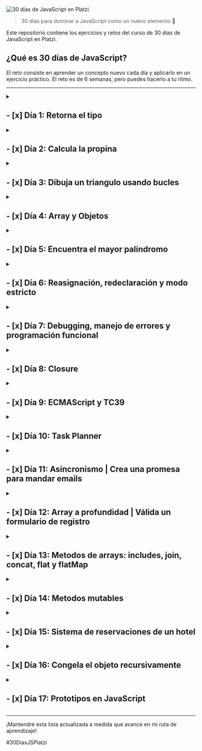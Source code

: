![30 días de JavaScript en Platzi](https://imgur.com/ai5UKPB.png)

> 30 días para dominar a JavaScript como un nuevo elemento 🚀

Este repositorio contiene los ejercicios y retos del curso de 30 días de JavaScript en Platzi.


## ¿Qué es 30 días de JavaScript?
El reto consiste en aprender un concepto nuevo cada día y aplicarlo en un ejercicio práctico. El reto es de 6 semanas, pero puedes hacerlo a tu ritmo.

***

<details>
<summary>

## - [x] Día 1: Retorna el tipo
</summary>

En este desafío encontrarás una función llamada solution que recibe un parámetro llamado valor. Debes encontrar el tipo de dato del parámetro valor y retornarlo desde la función solution.

Recuerda que el parámetro valor será distinto por cada distinta forma en que ejecutemos la función solution.

Por ejemplo:

Dados los siguientes llamados a la función solution:

```js
solution(1)
solution("Dieguillo")
solution(true)
```

Debes obtener los siguientes resultados:

```js
"number"
"string"
"boolean"
```

### Solución
```js
export function solution(valor) {
    return typeof valor;
}
```
</details>

<details>
<summary>

## - [x] Día 2: Calcula la propina
</summary>
En este desafío tendrás que calcular la propina que deben dejar los clientes de un restaurante en función de su consumo.

Recibirás 2 parámetros:

billAmount: El costo total de lo que hayan consumido.
tipPercentage: El porcentaje de propina que deban dejar.
Ambos valores serán de tipo Number.
Los valores serán siempre positivos incluyendo el 0.
deberá devolver el valor de la propina como un número.
Tendrás inputs y outputs como los siguientes 👇

Ejemplo 1:

```js
Input: calculateTip(100, 10);
Output: 10;
```

Ejemplo 2:

```js	
Input: calculateTip(1524.33, 25);
Output: 381.0825;
```

### Solución
```js
export function calculateTip(billAmount, tipPercentage) {
    return billAmount * (tipPercentage / 100);
}
```
</details>


<details>
<summary>

## - [x] Día 3: Dibuja un triangulo usando bucles
</summary>

En este desafío, debes dibujar un triángulo isósceles usando bucles.

Recibirás dos parámetros: size y character, que definen el tamaño y el carácter con el que se debe construir el triángulo, respectivamente. Además, el triángulo debe estar alineado a la derecha, lo que significa que la columna más derecha del triángulo debe estar en el borde derecho de la consola.

Recuerda que para hacer el salto de línea debes usar "\n", no olvides removerla de la última parte.

Tendrás inputs y outputs como los siguientes 👇

Ejemplo 1:

```js
Input: printTriangle(5, "*")
Output:
    *
   **
  ***
 ****
*****
```

Ejemplo 2:

```js
Input: printTriangle(6, "$")
Output:
     $
    $$
   $$$
  $$$$
 $$$$$
$$$$$$
```

### Solución
```js
export function printTriangle(size, character) {
  let output = '';
  for (let i = 1; i <= size ; i++) {
    if(i == size) {
      output += ' '.repeat(size - i) + character.repeat(i);
    } else {
      output += ' '.repeat(size - i) + character.repeat(i) + '\n';
    }
  }
  return output;
}
```
</details>

<details>
<summary>

## - [x] Día 4: Array y Objetos 
</summary>
    <details>
    <summary>

### Encuentra a los gatitos más famosos
</summary>

En este desafío, debes encontrar al gatito más famoso con base en su número de seguidores.

Recibirás un array de objetos que incluirán las siguientes propiedades:

name: nombre del gatito.
followers: un array de números, donde cada uno representa los seguidores de cada red social.
Tu tarea es devolver un array con los nombres de los gatos que tienen solo el mayor número de seguidores. Si hay dos o más gatos con el mismo número máximo de seguidores, deberás incluirlos en el array de resultado, manteniendo el orden en el que aparecen en el array de entrada.

Tendrás inputs y outputs como los siguientes 👇

Ejemplo 1:

```js
Input: findFamousCats([
  {
    name: "Luna",
    followers: [500, 200, 300]
  },
  {
    name: "Michi",
    followers: [100, 300]
  },
])

Output: ["Luna"]
```

Ejemplo 2:

```js
Input: findFamousCats([
  {
    name: "Mimi",
    followers: [320, 120, 70]
  },
  {
    name: "Milo",
    followers: [400, 300, 100, 200]
  },
  {
    name: "Gizmo",
    followers: [250, 750]
  }
])

Output: ["Milo", "Gizmo"]
```

### Solución
```js
 // Esta función recibe un arreglo de objetos 'cats' que contienen información sobre gatos en una red social
export function findFamousCats(cats) {
  // Inicializa el número máximo de seguidores a 0 y un arreglo vacío para guardar los nombres de los gatos famosos
  let maxFollowers = 0;
  let famousCats = [];
  // Itera sobre todos los gatos en el arreglo 'cats'
  for (let i = 0; i < cats.length; i++) {
    // Suma todos los seguidores del gato actual
    let followers = cats[i].followers.reduce((a, b) => a + b, 0);
    // Si el número de seguidores del gato actual es mayor al número máximo de seguidores, actualiza la información del gato famoso
    if(followers > maxFollowers) {
      maxFollowers = followers;
      famousCats = [cats[i].name];
    // Si el número de seguidores es igual al número máximo, agrega el nombre del gato actual al arreglo de gatos famosos
    } else if(followers == maxFollowers) {
      famousCats.push(cats[i].name);
    }
  }
  // Retorna el arreglo de nombres de gatos famosos
  return famousCats;
}

```
</details>
<details>
<summary>

### Obtén el promedio de los estudiantes
</summary>

En este desafío, deberás calcular el promedio general de una clase, así como el promedio individual de cada estudiante.

Para ello, se te proporcionará un array de objetos, cada uno de los cuales representará a un estudiante y tendrá las siguientes propiedades:

name: El nombre del estudiante
grades: Las notas de cada materia del estudiante
A partir de esta información, debes retornar un nuevo objeto que tenga la propiedad classAverage con el promedio de la clase y un array de students con los estudiantes y sus promedios individuales.

Es importante mencionar que los promedios deben ser calculados con precisión y se deben redondear a dos decimales para que los test pasen sin problema alguno. Puedes usar el método toFixed() el cual se usa de la siguiente manera 👇

```js
const number = 100.32433;
number.toFixed(2); // "100.32"
```

👀 Ten en cuenta que este método regresa el número como un string y se espera que sea de tipo numérico.

Ejemplo:

```js
Input: getStudentAverage([
  {
    name: "Pedro",
    grades: [90, 87, 88, 90],
  },
  {
    name: "Jose",
    grades: [99, 71, 88, 96],
  },
  {
    name: "Maria",
    grades: [92, 81, 80, 96],
  },
])
```

```js
Output: {
  classAverage: 88.17,
  students: [
    {
      name: "Pedro",
      average: 88.75
    },
    {
      name: "Jose",
      average: 88.5
    },
    {
      name: "Maria",
      average: 87.25
    }
  ]
}
```

### Solución
```js
// Esta función recibe un arreglo de objetos 'students' que contienen información sobre estudiantes y sus calificaciones
export function getStudentAverage(students) {
  // Crea un objeto 'topic' que almacenará información sobre la clase
  let topic = {
    classAverage: 0,
    students: []
  }
  
  // Itera sobre cada objeto en el arreglo 'students' y calcula el promedio de sus calificaciones
  topic.students = students.map(student => {
    let averageS = student.grades.reduce((acu, val) => acu + val) / student.grades.length;
    // Crea un objeto 'studentF' que contiene el nombre del estudiante y su promedio redondeado a 2 decimales
    let studentF = {
      name: student.name,
      average: averageS.toFixed(2)*1
    }
    return studentF;
  })
  
  // Calcula el promedio de toda la clase
  topic.classAverage = topic.students.reduce((acu, student) => {
    return acu + student.average;
  }, 0)
  
  topic.classAverage = (topic.classAverage / topic.students.length).toFixed(2)*1;
  
  // Retorna el objeto 'topic' con la información sobre la clase
  return topic;
}

```

</details>
</details>

<details>
<summary>

## - [x] Día 5: Encuentra el mayor palíndromo
</summary>
En este desafío, debes crear una función que encuentre el palíndromo más largo en una lista de palabras.

Recibirás un único parámetro: un array de palabras. Si no hay ningún palíndromo en la lista, la función debe devolver null. Si hay más de un palíndromo con la misma longitud máxima, debes devolver el primer palíndromo encontrado en la lista.

Un palíndromo es una palabra que se puede leer de la misma manera tanto hacia adelante como hacia atrás.

Ejemplo 1:

```js
Input: findLargestPalindrome(["racecar", "level", "world", "hello"])

Output: "racecar"
```

Ejemplo 2:

```js
Input: findLargestPalindrome(["Platzi", "javascript", "html", "css"])

Output: null
```

### Solución
```js
// Esta función recibe un arreglo de palabras 'words' y retorna el palíndromo más largo
export function findLargestPalindrome(words) {
  // Inicializa un arreglo vacío para guardar los palíndromos
  let palindromes = [];
  // Itera sobre cada palabra en el arreglo 'words'
  for (let i = 0; i < words.length; i++) {
    // Inicializa un arreglo vacío para guardar las letras de la palabra actual
    let letters = [];
    // Itera sobre cada letra de la palabra actual
    for (let j = 0; j < words[i].length; j++) {
      // Agrega la letra actual al arreglo 'letters'
      letters.push(words[i][j]);
    }
    // Invierte el orden de las letras en el arreglo 'letters'
    letters = letters.reverse();
    // Une las letras del arreglo 'letters' en una sola palabra
    let word = letters.join("");
    // Si la palabra actual es igual a la palabra invertida, agrega la palabra actual al arreglo de palíndromos
    if (words[i] == word) {
      palindromes.push(words[i]);
    }
  }
  // Si no hay palíndromos en el arreglo 'palindromes', retorna null
  if (palindromes.length == 0) {
    return null;
  }
  // Inicializa el palíndromo más largo con el primer palíndromo en el arreglo 'palindromes'
  let largestPalindrome = palindromes[0];
  // Itera sobre cada palabra en el arreglo 'palindromes'
  for (let i = 0; i < palindromes.length; i++) {
    // Si la palabra actual es más larga que el palíndromo más largo, actualiza el palíndromo más largo
    if (palindromes[i].length > largestPalindrome.length) {
      largestPalindrome = palindromes[i];
    }
  }
  // Retorna el palíndromo más largo
  return largestPalindrome;
}
```

</details>

<details>
<summary>

## - [x] Día 6: Reasignación, redeclaración y modo estricto
</summary>

### Reasignación

En JavaScript, las variables pueden ser reasignadas. Esto significa que podemos cambiar el valor de una variable después de que se haya creado.

```js
let name = "Pedro";
name = "Juan";
```

### Redefinición

En JavaScript, las variables pueden ser redefinidas. Esto significa que podemos crear una variable con el mismo nombre después de que se haya creado.

```js
let name = "Pedro";
let name = "Juan";
```

### Modo estricto

El modo estricto es una forma de escribir JavaScript que nos ayuda a evitar errores comunes. Para activar el modo estricto, debemos escribir la siguiente línea al inicio de nuestro código:

```js
"use strict";
```

</details>

<details>
<summary>

## - [x] Día 7: Debugging, manejo de errores y programación funcional
</summary>

### Debugging

El debugging es el proceso de encontrar y solucionar errores en nuestro código. Para hacer debugging, podemos usar la herramienta de debugging de nuestro navegador. En Chrome, podemos abrir la herramienta de debugging presionando F12 o haciendo click en el ícono de debugging en la barra de herramientas.

### Manejo de errores

En JavaScript, podemos manejar errores usando la sentencia try...catch. La sentencia try...catch nos permite ejecutar un bloque de código y atrapar cualquier error que ocurra en ese bloque.

```js
try {
  // Código que puede generar un error
} catch (error) {
  // Código que se ejecuta si ocurre un error
}
```

### Programación funcional

La programación funcional es un paradigma de programación que nos permite escribir código más legible y mantenible. En la programación funcional, las funciones son tratadas como valores. Esto significa que podemos pasar funciones como parámetros y retornar funciones desde otras funciones.

```js
// Esta función recibe una función 'callback' y un número 'number'
function doSomething(callback, number) {
  // Ejecuta la función 'callback' y le pasa el número 'number'
  callback(number);
}

// Esta función recibe un número 'number' y lo imprime en la consola
function printNumber(number) {
  console.log(number);
}

// Ejecuta la función 'doSomething' y le pasa la función 'printNumber' y el número 5
doSomething(printNumber, 5);
```

</details>

<details>
<summary>

## - [x] Día 8: Closure
</summary>

<details>
<summary>

### Reto 1: Calculadora con closures
</summary>

En este desafío tendrás que crear una calculadora mediante el uso de closures.

La calculadora debe contar con los siguientes métodos:

add: recibe un número, lo suma al total y devuelve el resultado
subtract: recibe un número, lo resta al total y devuelve el resultado
multiply: recibe un número, lo multiplica al total y devuelve el resultado
divide: recibe un número, lo divide al total y devuelve el resultado
clear: reinicia el total a 0 y devuelve el resultado
getTotal: devuelve el total actual.

Ejemplo 1:
```js
Input:
const calculator = createCalculator()
calculator.add(10)

Output: 10
```

Ejemplo 2:
```js
const calculator = createCalculator()
calculator.add(10)
calculator.subtract(-10)

Output: 20
```

Ejemplo 3:
```js
const calculator = createCalculator()
calculator.add(10)
calculator.subtract(-10)
calculator.clear()

Output: 0
```

### Solución
```js
// Esta función crea una calculadora
export function createCalculator() {
  // Inicializa el total en 0
  let total = 0;
  // Retorna un objeto con los métodos de la calculadora
  return {
    // Este método recibe un número 'num' y lo suma al total
    add(num) {
      total += num;
      return total;
    },
    // Este método recibe un número 'num' y lo resta al total
    subtract(num) {
      total -= num;
      return total;
    },
    // Este método recibe un número 'num' y lo multiplica al total
    multiply(num) {
      total *= num;
      return total;
    },
    // Este método recibe un número 'num' y lo divide al total
    divide(num) {
      total /= num;
      return total;
    },
    // Este método reinicia el total a 0
    clear() {
      total = 0;
      return total;
    },
    // Este método retorna el total actual
    getTotal() {
      return total;
    }
  }
}
```
</details>

<details>
<summary>

### Reto 2: Crea tu propio método map
</summary>

En este desafío debes desarrollar una implementación personalizada del método map utilizando funciones de orden superior.

Recibirás como parámetros un array y una función (func). El array contendrá un conjunto de elementos (números, objetos, strings, etc.) y la función se utilizará para aplicar una acción sobre cada elemento del array. Tu objetivo es devolver un nuevo array con los resultados de la función tal y como lo haría el método map.

Ejemplo 1:
```js
Input: myMap([1,2,3,4], (num) => num * 2)

Output: [2,4,6,8]
```

Ejemplo 2:
```js
Input: myMap([
  {name: "michi", age: 2},
  {name: "firulais", age: 6}],
  (pet) => pet.name)

Output: ["michi", "firulais"]
```

### Solución
```js
// Esta función recibe un arreglo 'arr' y una función 'func' y retorna un nuevo arreglo con los resultados de la función 'func'
export function myMap(arr, func) {
  // Inicializa un arreglo vacío para guardar los resultados de la función 'func'
  let results = [];
  // Itera sobre cada elemento en el arreglo 'arr'
  for (let i = 0; i < arr.length; i++) {
    // Aplica la función 'func' al elemento actual y agrega el resultado al arreglo 'results'
    results.push(func(arr[i]));
  }
  // Retorna el arreglo 'results'
  return results;
}
```
</details>

</details>

<details>
<summary>

## - [x] Día 9: ECMAScript y TC39
</summary>

### ECMAScript

Es el estándar subyacente para JavaScript y define las reglas y las características básicas del lenguaje. Cada versión de ECMAScript agrega nuevas características y mejoras al lenguaje, y es ampliamente compatible con los navegadores web y otros entornos de ejecución.

### TC39

es el comité técnico de ECMAScript, el estándar de javascript. Este comité está compuesto por expertos en el lenguaje y es responsable de su evolución y mantenimiento.

La labor de TC39 se divide en varias etapas, las cuales son las siguientes:

Stage 0: Strawman. Esta etapa es la primera en la que se propone una nueva característica. En esta etapa, la idea es muy vaga y no se ha definido aún cómo se implementaría. En esta etapa, la idea se expone en una reunión de TC39 y se discute si es viable o no.

Stage 1: Proposal. En esta etapa, la idea se ha definido y se ha propuesto una solución. En esta etapa, se discute la solución propuesta y se busca mejorarla.

Stage 2: Draft. En esta etapa, la solución propuesta se ha definido y se ha implementado en algún motor de JavaScript. En esta etapa, se busca mejorar la solución propuesta y se busca que sea implementada en otros motores de JavaScript.

Stage 3: Candidate. En esta etapa, la solución propuesta se ha definido y se ha implementado en todos los motores de JavaScript. En esta etapa, se busca mejorar la solución propuesta y se busca que sea implementada en otros motores de JavaScript.

Stage 4: Finished. En esta etapa, la solución propuesta se ha definido y se ha implementado en todos los motores de JavaScript. En esta etapa, se busca mejorar la solución propuesta y se busca que sea implementada en otros motores de JavaScript.

TC39 es el encargado de asegurar que javascript siga siendo un lenguaje de programación moderno y relevante. Los miembros de TC39 son expertos en javascript y sus decisiones afectan directamente a la forma en que se desarrolla el lenguaje y a las características que estarán disponibles en el futuro.

</details>

<details>
<summary>

## - [x] Día 10: Task Planner
</summary>

En este desafío, debes implementar la lógica de un planificador de tareas que permita agregar, eliminar y marcar como completadas las tareas, así como también mostrar un registro de las mismas. Para ello, debes construir la lógica de la función closure llamada createTaskPlanner para que devuelva los siguientes métodos:

* **addTask(task):** recibe un objeto que contiene la tarea y la agrega al array de tareas. La tarea debe estar conformada por las siguientes propiedades: id, name, priority, tags y completed, donde el estado completed se agrega automáticamente como falso al momento de agregar una tarea.
* **removeTask(value):** recibe el id o nombre de la tarea y la elimina del array de tareas.
* **getTasks():** Devuelve el array de tareas.
* **getPendingTasks():** Devuelve solo las tareas pendientes.
* **getCompletedTasks():** Devuelve solo las tareas completadas.
* **markTaskAsCompleted(value):** Recibe el id o nombre de la tarea y la marca como completada.
* **getSortedTasksByPriority():** Devuelve una copia de las tareas ordenadas según su prioridad (3: poco urgente, 2: urgente, 1: muy urgente), sin modificar la lista de tareas original.
* **filterTasksByTag(tag):** Filtra las tareas por una etiqueta específica.
* **updateTask(taskId, updates):** Buscar la tarea correspondiente con el id especificado y actualizar sus propiedades con las especificadas en el objeto updates.
Ejemplo 1:

```js
Input:
const planner = createTaskPlanner();

planner.addTask({
    id: 1,
    name: "Comprar leche",
    priority: 1,
    tags: ["shopping", "home"]
});


planner.addTask({
    id: 2,
    name: "Llamar a Juan",
    priority: 3,
    tags: ["personal"]
});

planner.markTaskAsCompleted("Llamar a Juan")

Output:
planner.getCompletedTasks()
[{
    id: 2,
    name: "Llamar a Juan",
    completed: true,
    priority: 3,
    tags: ["personal"]
}]

Ejemplo 2:

Input:
const planner = createTaskPlanner();

planner.addTask({
    id: 1,
    name: "Comprar leche",
    priority: 1,
    tags: ["shopping", "home"]
});

planner.addTask({
    id: 2,
    name: "Llamar a Juan",
    priority: 3,
    tags: ["personal"]
});

Output:
planner.filterTasksByTag("shopping")
[{
    id: 1,
    name: "Comprar leche",
    completed: false,
    priority: 3,
    tags: ["shopping", "home"]
}]
```

### Solución
```js
export function createTaskPlanner() {
  // Inicializa un arreglo vacío para guardar las tareas
  let tasks = [];

  // Retorna un objeto con los métodos que se describen en el enunciado
  return {
    addTask(task) {
      // Agrega la propiedad 'completed' al objeto 'task' y le asigna el valor 'false'
      task.completed = false
      // Agrega la tarea al arreglo 'tasks'
      tasks.push(task);
    },
    removeTask(value) {
      // Filtra el arreglo 'tasks' para eliminar la tarea que coincida con el id o el nombre recibido como parámetro
      tasks = tasks.filter((task) => {
        return ((task.id !== value) && (task.name !== value))
      });
    },
    getTasks() {
      // Retorna el arreglo 'tasks'
      return tasks;
    },
    getPendingTasks() {
      // Retorna un arreglo con las tareas que no han sido completadas
      return tasks.filter((task) => !task.completed);
    },
    getCompletedTasks() {
      // Retorna un arreglo con las tareas que han sido completadas
      return tasks.filter((task) => task.completed);
    },
    markTaskAsCompleted(value) {
      // Busca la tarea que coincida con el id o el nombre recibido como parámetro
      let index = tasks.findIndex((task) => {
        return ((task.name == value) || (task.id == value))
      })
      // Marca la tarea como completada
      tasks[index].completed = true
    },
    getSortedTasksByPriority() {
      // Retorna una copia del arreglo 'tasks' ordenado por prioridad
      return [...tasks].sort((a, b) => a.priority - b.priority);
    },
    filterTasksByTag(tag) {
      // Retorna un arreglo con las tareas que contienen la etiqueta recibida como parámetro
      return tasks.filter((task) => task.tags.includes(tag));
    },
    updateTask(taskId, updates) {
      // Busca la tarea que coincida con el id recibido como parámetro
      let index = tasks.findIndex((task) => task.id == taskId);
      // Actualiza las propiedades de la tarea con los valores recibidos en el objeto 'updates'
      tasks[index] = { ...tasks[index], ...updates };
    }
  };
}
```

</details>

<details>
<summary>

## - [x] Día 11: Asincronismo | Crea una promesa para mandar emails
</summary>

En este desafío debes utilizar promesas para enviar un correo electrónico.

La función sendEmail recibe tres parámetros: email, subject y body, los cuales son necesarios para enviar un correo. Deberás implementar la lógica necesaria para usar promesas y enviar el correo después de 2 segundos.

En caso de faltar algún dato, deberás lanzar un error con el mensaje indicando que faltan campos para enviar el correo. Recuerda utilizar la siguiente sintaxis:

```js	
reject(new Error(message));
```

También recuerda que para usar setInterval o setTimeout debes usar el namespace de window de la siguiente manera para que las pruebas pasen correctamente.

```js
window.setTimeout(() => {
  // Código aquí
}, 1000);
```

Ejemplo 1:

```js
Input:

sendEmail(
  "test@mail.com",
  "Nuevo reto",
  "Únete a los 30 días de JS"
)
.then(result => console.log(result))


Output:

// Después de 2 segundos

{
  email: "test@mail.com"
  subject: "Nuevo reto",
  body:  "Únete a los 30 días de JS",
}
```

Ejemplo 2:

```js
Input:

sendEmail(
  "test@mail.com",
  "",
  "Únete a los 30 días de JS"
)
.then(result => console.log(result))
.catch(error => console.log(error))

Output:

// Después de 2 segundos

"Error: Hacen falta campos para enviar el email"
```

### Solución
```js
export function sendEmail(email, subject, body) {
  return new Promise((resolve, reject) => {
    if (!email || !subject || !body) {
      reject(new Error("Hacen falta campos para enviar el email"));
    } else {
      window.setTimeout(() => {
        resolve({
          email,
          subject,
          body,
        });
      }, 2000);
    }
  });
}
```

</details>

<details>
<summary>

## - [x] Día 12: Array a profundidad | Válida un formulario de registro
</summary>

En este desafío deberás validar un formulario de registro de usuario.

Tu tarea es implementar la lógica de la función validateForm la cual recibirá como parámetro un objeto con los datos del formulario al igual que una lista de usurios registrados.

La función debe verificar que todos los campos requeridos del formulario (name, lastname, email y password) estén completos, si falta algún campo, debe lanzar un error especificando los campos faltantes.

Para lanzar dicho error debes usar la siguiente sintaxis

```js
throw new Error("Faltan los siguientes campos: name, email, etc...");
```

Además, la función debe verificar si el email ingresado ya existe en la lista de usuarios registrados. Si el email ya está en uso, debe retornar un error especificando el email duplicado.

Si todo está correcto, se debe agregar el usuario a la lista de usuarios registrados con todos los datos excepto la contraseña y retornar un mensaje indicando que el registro fue exitoso junto con el nombre y apellido del usuario.

Ejemplo 1

```js
Input:

const formData = {
  name: "Juan",
  lastname: "Perez",
  email: "juan@example.com",
  password: "123456"
}

const registeredUsers = [
  { name: "Pedro", lastname: "Gomez", email: "pedro@example.com" },
  { name: "Maria", lastname: "Garcia", email: "maria@example.com" },
]

validateForm(formData, registeredUsers)

Output:

"Tu registro fue exitoso Juan Perez"
```

Ejemplo 2

```js
Input:

const formData = {
  name: "Juan",
  password: "123456",
};

const registeredUsers = [
  { name: "Pedro", lastname: "Gomez", email: "pedro@example.com" },
  { name: "Maria", lastname: "Garcia", email: "maria@example.com" },
]

validateForm(formData, registeredUsers)

Output:

"Faltan los siguientes campos requeridos: lastname, email"
```

### Solución
```js
export function validateForm(formData, registeredUsers) {
  const requiredFields = ["name", "lastname", "email", "password"];
  const missingFields = requiredFields.filter(
    (field) => !formData[field]
  );
  if (missingFields.length) {
    throw new Error(
      `Faltan los siguientes campos requeridos: ${missingFields.join(", ")}`
    );
  }
  const isEmailRegistered = registeredUsers.some(
    (user) => user.email === formData.email
  );
  if (isEmailRegistered) {
    throw new Error(`El email ${formData.email} ya está en uso`);
  }
  registeredUsers.push({
    name: formData.name,
    lastname: formData.lastname,
    email: formData.email,
  });
  return `Tu registro fue exitoso ${formData.name} ${formData.lastname}`;
}
```
</details>

<details>
<summary>

## - [x] Día 13: Metodos de arrays: includes, join, concat, flat y flatMap
</summary>

<details>
<summary>

### Playground: Agrupa los productos
</summary>

En este desafío, tendrás la tarea de agrupar una lista de productos según su categoría.

Para ello, debes implementar la lógica de la función groupProducts que recibirá dos parámetros: products y category.

El primer parámetro products es una lista de objetos que representan cada producto y contienen las propiedades: name, category y price. El segundo parámetro category específica a qué categoría se filtrarán los productos.

La función debe retornar un objeto con dos propiedades: products que contiene la cadena de texto con los nombres de los productos respetando el orden en el que llegan separados por comas, y totalPrice que contiene la suma total de los precios.

Ejemplo 1:

```js
Input:
const products = [
  { name: "Smartphone", category: "Electronics", price: 800 },
  { name: "Laptop", category: "Electronics", price: 1200 },
  { name: "Shirt", category: "Clothing", price: 50 },
  { name: "Pants", category: "Clothing", price: 100 },
];

groupProducts(products, "Electronics")

Output: {
  products: "Smartphone, Laptop",
  totalPrice: 2000,
}
```

Ejemplo 2:

```js
Input:
const products = [
  { name: "Smartphone", category: "Electronics", price: 800 },
  { name: "Laptop", category: "Electronics", price: 1200 },
  { name: "Shirt", category: "Clothing", price: 50 },
  { name: "Pants", category: "Clothing", price: 100 },
];

groupProducts(products, "Clothing")

Output: {
  products: "Shirt, Pants",
  totalPrice: 150,
}
```

### Solución
```js
export function groupProducts(products, category) {
  
  const fil = products.filter((item) => item.category == category)
  
  const sum = fil.reduce((acc, item) => acc + item.price, 0)
  
  const productss = fil.map(item => item.name).join(", ")
  
  return {
    products: productss,
    totalPrice: sum,
  }
}
```
</details>

<details>
<summary>

### Playground: Encuentra la ubicación del valor buscado
</summary>

En este desafío, tu objetivo es encontrar un valor específico en un array de dos dimensiones.

La función searchValue recibirá dos parámetros: un array bidimensional y un valor a buscar. Tu tarea será implementar la lógica necesaria para encontrar el valor y retornar un objeto con las propiedades row y column que indicarán la posición del valor dentro del array bidimensional.

Si el valor no se encuentra en la matriz, la función deberá lanzar un error con el mensaje "Valor no encontrado". Recuerda que la sintaxis para lanzar errores es la siguiente

throw new Error("Valor no encontrado");

Ejemplo 1:

```js
Input:

const array = [
  [1, 2, 3],
  [4, 5, 6],
  [7, 8, 9],
]

const value = 5

searchValue(array, value)

Output:

{
  row: 1,
  column: 1,
}
```

Ejemplo 2:

```js
Input:

const array = [
  [1, 2, 3],
  [4, 5, 6],
  [7, 8, 9],
];

const value = 45;

Output: "Valor no encontrado"
```

### Solución
```js
export function searchValue(array, value) {
  
  for(let i = 0; i < array.length; i++) {
    for (let k = 0; k < array.length; k++) {
      if (array[i][k] == value) {
        return { row: i, column: k };
      }
    }
  }
  
  throw new Error("Valor no encontrado");
}
```
</details>

</details>

<details>
<summary>

## - [x] Día 14: Metodos mutables
</summary>

<details>
<summary>

### Playground: Modifica una lista de compras
</summary>

En este desafío tendrás que procesar una lista de compras.

Deberás implementar la lógica de la función processShoppingList de tal manera que esta módifique el array original de la siguiente manera

Si el nombre del producto incluye la palabra "oferta", se debe aplicar un descuento del 20% al precio del producto.
Multiplicar el precio del producto por su cantidad
Eliminar el atributo quantity una vez hecho lo anterior.
Finalmente, debes retornar el total de la suma de todos los productos de la lista modificada.

Ejemplo 1

```js
Input:
const shoppingList = [
  { name: "pan", price: 20, quantity: 2 },
  { name: "leche", price: 25, quantity: 1 },
  { name: "oferta manzanas", price: 10, quantity: 3 },
]

processShoppingList(shoppingList)

Output: 89
```

Ejemplo 2

```js
Input:
const shoppingList = [
  { name: "pan", price: 20, quantity: 2 },
  { name: "leche", price: 25, quantity: 1 },
  { name: "oferta manzanas", price: 10, quantity: 3 },
]

processShoppingList(shoppingList)

console.log(shoppingList)

// El array original debe ser modificado

Output:
[
  { name: "pan", price: 40 },
  { name: "leche", price: 25 },
  { name: "oferta manzanas", price: 24 },
]
```

### Solución
```js
export function processShoppingList(list) {
  
  for (let item of list) {
    // Si el nombre del producto incluye la palabra "oferta", se debe aplicar un descuento del 20% al precio del producto.
    if (item.name.includes('oferta')) {
      const descuento = (item.price/100)*20;
      item.price -= descuento;
    }
    // Multiplicar el precio del producto por su cantidad
    item.price *= item.quantity;
    // Eliminar el atributo quantity una vez hecho lo anterior.
    delete item.quantity;
  }
  // Retornar el total de la suma de todos los productos de la lista modificada.
  return list.reduce((acc, item) => acc + item.price, 0);
}
```
</details>

<details>
<summary>

### Playground: Ordena los productos por precio y disponibilidad
</summary>

En este desafío, tendrás que ordenar una lista de productos.

Tu tarea es implementar la lógica de la función sortByAvailabilityAndPrice. Esta función recibirá un array de objetos que representan productos, y devolverá una copia ordenada de dicho array.

El ordenamiento se realizará siguiendo dos criterios:

Primero, los productos disponibles en inventario serán colocados al principio de la lista.
Luego, los productos serán ordenados por su precio, de manera ascendente.
Es importante destacar que la lista original no sufrirá ninguna modificación, y que la función devolverá una nueva lista con los cambios mencionados.

Ejemplo

```js	
Input:

const products = [
  { name: "product1", price: 10, inStock: true },
  { name: "product2", price: 20, inStock: false },
  { name: "product3", price: 15, inStock: true },
  { name: "product4", price: 5, inStock: false },
]

sortByAvailabilityAndPrice(products)

Output:
[
  { name: "product1", price: 10, inStock: true },
  { name: "product3", price: 15, inStock: true },
  { name: "product4", price: 5, inStock: false },
  { name: "product2", price: 20, inStock: false },
]
```

### Solución
```js
// Copiamos la lista de productos
  let list = [...products];
  // Primero ordenamos por precio los productos
  list.sort((a, b) => a.price - b.price);
  // Por último ordenamos por disponibilidad los productos
  list.sort((a, b) => b.inStock - a.inStock);
  // Retornamos la lista
  return list
```
</details>

</details>

<details>
<summary>

## - [x] Día 15: Sistema de reservaciones de un hotel
</summary>

En este desafío deberás crear un sistema de administración para un hotel.

El objetivo de este ejercicio es utilizar closures para implementar la lógica de una función (hotelSystem) que administre un hotel. La función recibirá un parámetro rooms, definirá el número total de habitaciones.

El closure debe retornar las siguientes funciones:

* **searchReservation(id):** esta función permitirá buscar una reservación por su ID. En caso de no encontrarla, se retornará un error con el mensaje "La reservación no fue encontrada".

* **getSortReservations():** esta función nos devolverá una copia de las reservaciones sin modificar el array original ordenando las reservaciones por fecha de check-in de manera ascendente.

* **addReservation(reservation):** esta función se usará para agregar una nueva reservación. Debe asegurarse de que la habitación solicitada esté disponible para las fechas de check-in y check-out. En caso de que esté reservada, se retornará un error con el mensaje "La habitación no está disponible".

* **removeReservation(id):** esta función eliminará la reservación correspondiente al ID recibido y la retornará. En caso de que la reservación no exista, se retornará un error con el mensaje "La reservación que se busca remover no existe".

* **getReservations():** esta función nos devolverá todas las reservaciones.

* **getAvailableRooms(checkIn, checkOut):** esta función recibirá dos parámetros, checkIn y checkOut con formato "dd/mm". La función debe devolver las habitaciones disponibles para las fechas dadas.

El formato que recibirás para las reservaciones será el siguiente:

```js
id: un identificador único
name: El nombre de quien agenda
checkIn: Fecha de llegada
checkOut: Fecha de salida
roomNumber: La habitación solicitada
```

Ejemplo 1:

```js
Input:

const hotel = hotelSystem(10);

// Agregar una nueva reservación
hotel.addReservation({
  id: 1,
  name: "John Doe",
  checkIn: "01/01",
  checkOut: "02/01",
  roomNumber: 1,
});

hotel.getReservations();

Output:
[
  {
    id: 1,
    name: "John Doe",
    checkIn: "01/01",
    checkOut: "02/01",
    roomNumber: 1,
  }
]
```

Ejemplo 2:

```js
Input:

const hotel = hotelSystem(10);

hotel.addReservation({
  id: 1,
  name: "John Doe",
  checkIn: "01/01",
  checkOut: "02/01",
  roomNumber: 1,
});

hotel.addReservation({
  id: 2,
  name: "Pepe Doe",
  checkIn: "01/01",
  checkOut: "02/01",
  roomNumber: 7,
});

// Buscar una resevación hecha
hotel.searchReservation(2);

Output:
{
  id: 2,
  name: "Pepe Doe",
  checkIn: "01/01",
  checkOut: "02/01",
  roomNumber: 7,
}
```

Ejemplo 3:

```js
Input:

const hotel = hotelSystem(10);

hotel.addReservation({
  id: 1,
  name: "John Doe",
  checkIn: "01/01",
  checkOut: "02/01",
  roomNumber: 1,
});

hotel.addReservation({
  id: 2,
  name: "Pepe Doe",
  checkIn: "01/01",
  checkOut: "10/01",
  roomNumber: 9,
});

// Buscamos habitaciones disponibles entre el 01 y el 05 del primer mes
hotel.getAvailableRooms("01/01", "05/01")

Output:

[2, 3, 4, 5, 6, 7, 8, 10]
```

### Solución
```js
function hotelSystem(rooms) {
  
  let nRooms = [];
  
  for(let i = 1; i <= rooms; i++) {
    nRooms.push(i);
  }
  
  let reservations = [];
  
  // Función de conversión de string a Date
  function convertirFecha(fechaString) {
    let partes = fechaString.split('/');
    let fecha = new Date();
    fecha.setFullYear(new Date().getFullYear()); // Establecer el año actual
    fecha.setMonth(parseInt(partes[1]) - 1); // Restar 1 porque los meses comienzan en 0
    fecha.setDate(parseInt(partes[0])); // Establecer el día
    return fecha;
  }

  // Función de comparación para ordenar por fecha
  function compararFechas(a, b) {
    return convertirFecha(a.checkIn) - convertirFecha(b.checkIn);
  }
  
  return {
    searchReservation(id) {
      // esta función permitirá buscar una reservación por su ID. En caso de no encontrarla, se retornará un error con el mensaje "La reservación no fue encontrada".
      let findRoom = false;
      findRoom = reservations.find((room) => {
        return room.id == id;
      })
      
      if (findRoom) {
        return findRoom;
      } else {
        throw new Error("La reservación no fue encontrada")
      }
    },
    
    getSortReservations() {
      // esta función nos devolverá una copia de las reservaciones sin modificar el array original ordenando las reservaciones por fecha de check-in de manera ascendente.
      return [...reservations].sort(compararFechas)
    },
    
    addReservation(reservation) {
      // esta función se usará para agregar una nueva reservación. Debe asegurarse de que la habitación solicitada esté disponible para las fechas de check-in y check-out. En caso de que esté reservada, se retornará un error con el mensaje "La habitación no está disponible".
      if (nRooms.some((room) => room == reservation.roomNumber)) {
        const index = nRooms.findIndex((item) => {
          return item === reservation.roomNumber;
        });
        nRooms.splice(index, 1);
        const newReservation = { ...reservation }; // crear una copia del objeto de reservación
  reservations.push(newReservation);
        return "Reserva exitosa"
      } else {
        throw new Error("La habitación no está disponible");
      }
    },
    
    removeReservation(id) {
      // esta función eliminará la reservación correspondiente al ID recibido y la retornará. En caso de que la reservación no exista, se retornará un error con el mensaje "La reservación que se busca remover no existe".
      if (reservations.some((room) => room.id == id)) {
        const index = reservations.findIndex((item) => {
          return item.id === id;
        });
        let roomDeleted = reservations.find(item => item.id === id);
        nRooms.push(roomDeleted.roomNumber)
        nRooms.sort((a,b) => a - b)
        reservations.splice(index, 1);
        return roomDeleted;
      } else {
        throw new Error("La habitación no está disponible");
      }
    },
    
    getReservations() {
      //  esta función nos devolverá todas las reservaciones.
      return reservations;
    },
    
    getAvailableRooms(checkIn, checkOut) {
      // esta función recibirá dos parámetros, checkIn y checkOut con formato "dd/mm". La función debe devolver las habitaciones disponibles para las fechas dadas.
      return nRooms.filter(item => item);
    }
  }
}
```
</details>

<details>
<summary>

## - [x] Día 16: Congela el objeto recursivamente
</summary>

Implementa la lógica para proteger un objeto de cambios.

En este desafío, debes implementar la lógica de la función llamada protectDog que reciba como parámetro los datos de un perro como objeto.

La función debe crear una copia del objeto original utilizando el método Object.assign, almacenarla en una variable y luego congelar la copia utilizando el método Object.freeze para evitar cualquier cambio en sus propiedades, incluyendo los objetos anidados.

De esta manera, el objeto original no se verá afectado y todos los objetos anidados también serán protegidos de ser modificados.

Ejemplo 1:

```js
Input: protectDog({
  name: "Romeo",
  age: 3,
  owner: { name: "Victor", phoneNumber: "555-555-5555" },
  favoriteFood: ["pollito", "croquetas"],
  activities: ["jugar", "caminar"],
})

Output:
protectedDog.name = "Toro"
protectedDog.name // "Romeo"
```

Ejemplo 2:

```js
Input: protectDog({
  name: "Romeo",
  age: 3,
  owner: { name: "Victor", phoneNumber: "555-555-5555" },
  favoriteFood: ["pollito", "croquetas"],
  activities: ["jugar", "caminar"],
})

Output:
protectedDog.owner.name = "Pedro"
protectedDog.owner.name // "Victor"
```

### Solución
```js
export function protectDog(dog) {
  const copia = Object.assign({},dog);
  Object.freeze(copia);

  for (const key in copia) {
    const value = copia[key];
    if (typeof value === 'object') {
      Object.freeze(value);
    }
  }
  return copia;
}
```
</details>

<details>
<summary>

## - [x] Día 17: Prototipos en JavaScript
</summary>

<details>
<summary>

### - [x] ¿Qué es un prototipo?
</summary>

Un prototipo es un objeto que sirve como plantilla para crear otros objetos. Los prototipos son la base de la herencia en JavaScript.

Los prototipos son objetos que tienen propiedades y métodos. Cuando se crea un objeto, se puede especificar un prototipo para ese objeto. Todos los objetos creados a partir de ese prototipo heredarán las propiedades y métodos del prototipo.

Los prototipos son muy útiles para crear objetos que comparten las mismas propiedades y métodos. Por ejemplo, si tienes un objeto que representa un perro, puedes crear un prototipo de perro que contenga las propiedades y métodos comunes a todos los perros. Luego, puedes crear nuevos objetos de perro a partir del prototipo de perro.

Los prototipos también son útiles para crear objetos que comparten propiedades y métodos con otros objetos. Por ejemplo, si tienes un objeto que representa un perro y otro objeto que representa un gato, puedes crear un prototipo de animal que contenga las propiedades y métodos comunes a todos los animales. Luego, puedes crear nuevos objetos de perro y gato a partir del prototipo de animal.

</details>

<details>
<summary>

### - [x] Playground: Modifica el prototype de los arrays
</summary>

En este desafío, deberás crear tu propia implementación de filter para el prototype de los arrays.

Esto implica agregar un nuevo método llamado myFilter al prototype de los arrays, el cual permitirá filtrar elementos de manera similar al método filter nativo del lenguaje. El objetivo es poder usar el método myFilter de la siguiente manera:

Ejemplo 1:

```js
Input:

const array = [1,2,3,4,5,6]

array.myFilter(num => num % 2 === 0)

Output: [2,4,6]
```

Ejemplo 2:

```js
Input:

const arr = [
  {
    name: "Juan",
    age: 10,
  },
  {
    name: "Pedro",
    age: 20,
  },
  {
    name: "Maria",
    age: 30,
  },
];

array.myFilter((person) => person.age > 18)

Output: [
  {
    name: "Pedro",
    age: 20,
  },
  {
    name: "Maria",
    age: 30,
  },
]
```

### Solución
```js
Array.prototype.myFilter = function (callback) {
  const result = [];
  for (let i = 0; i < this.length; i++) {
    const element = this[i];
    if (callback(element)) {
      result.push(element);
    }
  }
  return result;
};
```
</details>

<details>
<summary>

### - [x] Playground: Crea un auto usando clases
</summary>

En este desafío, deberás crear la lógica para un automóvil mediante el uso de clases.

Deberás implementar la lógica necesaria en la clase Car de tal manera que nos pueda servir de base para crear nuevos autos que reciba los siguientes parametros:

* brand: Marca del auto
* model: Modelo del auto
* year: Año del auto
* mileage: kilometraje del auto
* state: El estado por defecto del auto será false, indicando que el auto se encuentra apagado.

Además, deberás implementar los siguientes métodos para hacer funcional los vehículos creados con la clase **Car**

* turnOn(): Método que encenderá el auto.
* turnOff(): Método que apagará el auto.
* drive(kilometers): Con este método podremos aumentar el kilometraje según los kilómetros dados pero solo si el auto está encendido. En caso contrario, deberá mostrar el siguiente mensaje de error: "El auto está apagado".

Ejemplo 1:
```js
Input:
const toyota = new Auto("Toyota", "Corolla", 2020, 0);
toyota.turnOn();
toyota.drive(100);
toyota.mileage

Output: 100
```

Ejemplo 2

```js
const toyota = new Auto("Toyota", "Corolla", 2020, 0);
toyota.turnOff()
toyota.drive(100)

Output: Error("El auto está apagado")
```

### Solución
```js
class Car {
  constructor(brand, model, year, mileage) {
    this.brand = brand;
    this.model = model;
    this.year = year;
    this.mileage = mileage;
    this.state = false;
  }

  turnOn() {
    this.state = true;
  }

  turnOff() {
    this.state = false;
  }

  drive(kilometers) {
    if (this.state) {
      this.mileage += kilometers;
    } else {
      throw new Error("El auto está apagado");
    }
  }
}
```
</details>

</details>

***

¡Mantendré esta lista actualizada a medida que avance en mi ruta de aprendizaje!


#30DiasJSPlatzi